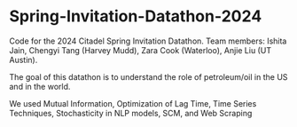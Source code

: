 # Spring-Invitation-Datathon-2024
Code for the 2024 Citadel Spring Invitation Datathon. Team members: Ishita Jain, Chengyi Tang (Harvey Mudd), Zara Cook (Waterloo), Anjie Liu (UT Austin).

The goal of this datathon is to understand the role of petroleum/oil in the US and in the world.

We used Mutual Information, Optimization of Lag Time, Time Series Techniques, Stochasticity in NLP models, SCM, and Web Scraping
